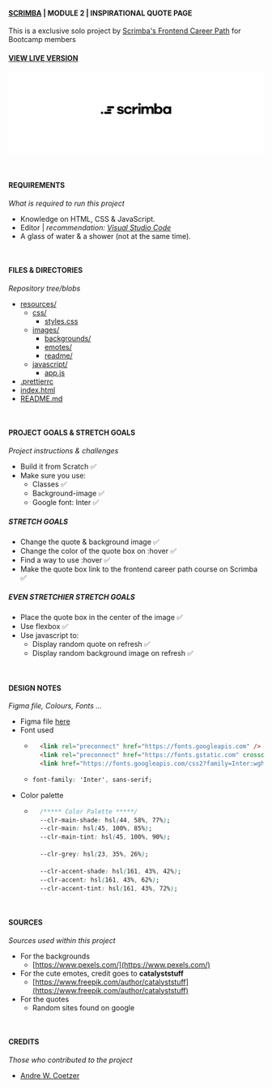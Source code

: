 #### [SCRIMBA](https://scrimba.com "Scrimba's website") | MODULE 2 | INSPIRATIONAL QUOTE PAGE

This is a exclusive solo project by [Scrimba's Frontend Career Path](https://scrimba.com/learn/frontend "Scrimba's frontend career path web page") for Bootcamp members

#### [VIEW LIVE VERSION](https://inspirational-quote-page-awcoetzer.netlify.app/)

![Scrimba Logo](./resources/images/readme/scrimba-logo-1550x500.png "Scrimba Logo")

<br>

#### REQUIREMENTS
_What is required to run this project_

* Knowledge on HTML, CSS & JavaScript.
* Editor | _recommendation: [Visual Studio Code](https://code.visualstudio.com/ "Visual Studio Code Website")_
* A glass of water & a shower (not at the same time).

<br>

#### FILES & DIRECTORIES
_Repository tree/blobs_

* [resources/](./resources/)
    * [css/](./resources/css/)
        * [styles.css](./resources/css/styles.css)
    * [images/](./resources/images/)
        * [backgrounds/](./resources/images/backgrounds/)
        * [emotes/](./resources/images/emotes/)
        * [readme/](./resources/images/readme/)
    * [javascript/](./resources/javascript/)
        * [app.js](./resources/javascript/app.js)
* [.prettierrc](./.prettierrc)
* [index.html](./index.html)
* [README.md](./README.md)

<br>

#### PROJECT GOALS & STRETCH GOALS
_Project instructions & challenges_

* Build it from Scratch ✅
* Make sure you use:
    * Classes ✅
    * Background-image ✅
    * Google font: Inter ✅

##### STRETCH GOALS

* Change the quote & background image ✅
* Change the color of the quote box on :hover ✅
* Find a way to use :hover ✅
* Make the quote box link to the frontend career path course on Scrimba ✅

##### EVEN STRETCHIER STRETCH GOALS

* Place the quote box in the center of the image ✅
* Use flexbox ✅
* Use javascript to: 
    * Display random quote on refresh ✅
    * Display random background image on refresh ✅
<br>

#### DESIGN NOTES
_Figma file, Colours, Fonts ..._

* Figma file [here](https://www.figma.com/file/Lh3hI5Taz4Wdr631NnS5Y0/Inspirational-Quote-Page?node-id=0-1&t=GUOL2D1WYsf6sDmE-0)
* Font used 
    * ```html
        <link rel="preconnect" href="https://fonts.googleapis.com" />
        <link rel="preconnect" href="https://fonts.gstatic.com" crossorigin />
        <link href="https://fonts.googleapis.com/css2?family=Inter:wght@400;500;700&display=swap"           rel="stylesheet" />
        ```

    *   ```css
        font-family: 'Inter', sans-serif;
        ```
* Color palette
    * ```css
        /***** Color Palette *****/
        --clr-main-shade: hsl(44, 58%, 77%);
        --clr-main: hsl(45, 100%, 85%);
        --clr-main-tint: hsl(45, 100%, 90%);

        --clr-grey: hsl(23, 35%, 26%);

        --clr-accent-shade: hsl(161, 43%, 42%);
        --clr-accent: hsl(161, 43%, 62%);
        --clr-accent-tint: hsl(161, 43%, 72%);
      ```        

<br>

#### SOURCES
_Sources used within this project_

* For the backgrounds
    * [https://www.pexels.com/](https://www.pexels.com/)
* For the cute emotes, credit goes to **catalyststuff**
    * [https://www.freepik.com/author/catalyststuff](https://www.freepik.com/author/catalyststuff)
* For the quotes
    * Random sites found on google

<br>

#### CREDITS
_Those who contributed to the project_

* [Andre W. Coetzer](https://github.com/awcoetzer)
